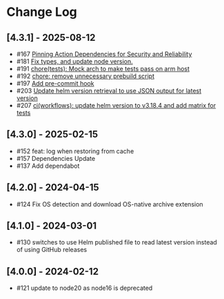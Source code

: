 # Change Log

## [4.3.1] - 2025-08-12

- #167 [Pinning Action Dependencies for Security and Reliability](https://github.com/Azure/setup-helm/pull/167)
- #181 [Fix types, and update node version.](https://github.com/Azure/setup-helm/pull/181)
- #191 [chore(tests): Mock arch to make tests pass on arm host](https://github.com/Azure/setup-helm/pull/191)
- #192 [chore: remove unnecessary prebuild script](https://github.com/Azure/setup-helm/pull/192)
- #197 [Add pre-commit hook](https://github.com/Azure/setup-helm/pull/197)
- #203 [Update helm version retrieval to use JSON output for latest version](https://github.com/Azure/setup-helm/pull/203)
- #207 [ci(workflows): update helm version to v3.18.4 and add matrix for tests](https://github.com/Azure/setup-helm/pull/207)

## [4.3.0] - 2025-02-15

- #152 feat: log when restoring from cache
- #157 Dependencies Update
- #137 Add dependabot

## [4.2.0] - 2024-04-15

- #124 Fix OS detection and download OS-native archive extension

## [4.1.0] - 2024-03-01

- #130 switches to use Helm published file to read latest version instead of using GitHub releases

## [4.0.0] - 2024-02-12

- #121 update to node20 as node16 is deprecated
